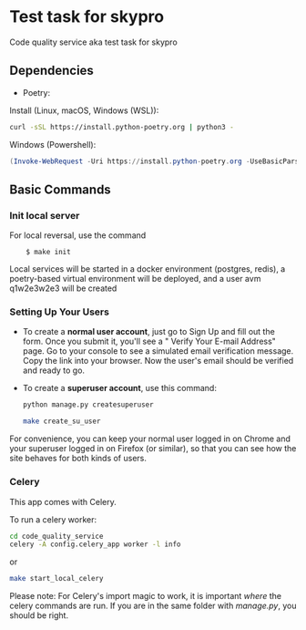 # Test task for skypro

Code quality service aka test task for skypro

## Dependencies

- Poetry:

Install (Linux, macOS, Windows (WSL)):

``` bash
curl -sSL https://install.python-poetry.org | python3 -
```

Windows (Powershell):

``` powerShell
(Invoke-WebRequest -Uri https://install.python-poetry.org -UseBasicParsing).Content | py -
```

## Basic Commands

### Init local server

For local reversal, use the command

        $ make init

Local services will be started in a docker environment (postgres, redis), a poetry-based virtual environment will be
deployed, and a user avm q1w2e3w2e3 will be created

### Setting Up Your Users

- To create a **normal user account**, just go to Sign Up and fill out the form. Once you submit it, you'll see a "
  Verify Your E-mail Address" page. Go to your console to see a simulated email verification message. Copy the link into
  your browser. Now the user's email should be verified and ready to go.

- To create a **superuser account**, use this command:

  ``` python
  python manage.py createsuperuser
  ```

  ``` bash
  make create_su_user
  ```

For convenience, you can keep your normal user logged in on Chrome and your superuser logged in on Firefox (or similar),
so that you can see how the site behaves for both kinds of users.

### Celery

This app comes with Celery.

To run a celery worker:

``` bash
cd code_quality_service
celery -A config.celery_app worker -l info
```

or

``` bash
make start_local_celery
```

Please note: For Celery's import magic to work, it is important *where* the celery commands are run. If you are in the
same folder with *manage.py*, you should be right.
